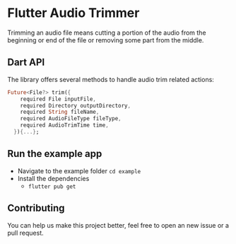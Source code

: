 # Flutter Audio Trimmer

Trimming an audio file means cutting a portion of the audio from the beginning or end of the file or removing some part from the middle.

## Dart API

The library offers several methods to handle audio trim related actions:

```dart
Future<File?> trim({
    required File inputFile,
    required Directory outputDirectory,
    required String fileName,
    required AudioFileType fileType,
    required AudioTrimTime time,
  }){...};
```

## Run the example app

- Navigate to the example folder `cd example`
- Install the dependencies
  - `flutter pub get`

## Contributing

You can help us make this project better, feel free to open an new issue or a pull request.

